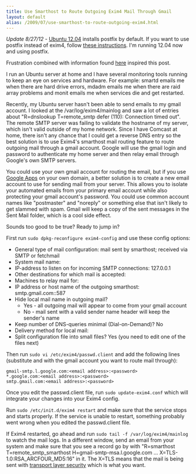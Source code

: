 ```yaml
---
title: Use Smarthost to Route Outgoing Exim4 Mail Through Gmail
layout: default
alias: /2009/07/use-smarthost-to-route-outgoing-exim4.html
---
```


*Update 8/27/12* - [Ubuntu 12.04](http://releases.ubuntu.com/12.04/) installs postfix by default.  If you want to use postfix instead of exim4, follow [these instructions](http://blog.bigdinosaur.org/postfix-gmail-and-you/).  I'm running 12.04 now and using postfix.

Frustration combined with information found [here](http://www.glorat.net/2008/11/ubuntu-804-hardy-gmail-smarthost-setup-with-exim4.html) inspired this post.

I run an Ubuntu server at home and I have several monitoring tools running to keep an eye on services and hardware. For example: smartd emails me when there are hard drive errors, mdadm emails me when there are raid array problems and monit emails me when services die and get restarted.

Recently, my Ubuntu server hasn't been able to send emails to my gmail account. I looked at the /var/log/exim4/mainlog and saw a lot of entries about "R=dnslookup T=remote_smtp defer (110): Connection timed out". The remote SMTP server was failing to validate the hostname of my server, which isn't valid outside of my home network. Since I have Comcast at home, there isn't any chance that I could get a reverse DNS entry so the best solution is to use Exim4's smarthost mail routing feature to route outgoing mail through a gmail account. Google will use the gmail login and password to authenticate my home server and then relay email through Google's own SMTP servers.

You could use your own gmail account for routing the email, but if you use [Google Apps](http://www.google.com/a) on your own domain, a better solution is to create a new email account to use for sending mail from your server. This allows you to isolate your automated emails from your primary email account while also protecting your gmail account's password. You could use common account names like "postmaster" and "noreply" or something else that isn't likely to get slammed with spam. Gmail will keep a copy of the sent messages in the Sent Mail folder, which is a cool side effect.

Sounds too good to be true? Ready to jump in?

First run `sudo dpkg-reconfigure exim4-config` and use these config options:
* General type of mail configuration: mail sent by smarthost; received via SMTP or fetchmail
* System mail name: <you hostname>
* IP-address to listen on for incoming SMTP connections: 127.0.0.1
* Other destinations for which mail is accepted: <you hostname>
* Machines to relay mail for: <leave this blank>
* IP address or host name of the outgoing smarthost: smtp.gmail.com::587
* Hide local mail name in outgoing mail?
  * Yes - all outgoing mail will appear to come from your gmail account
  * No - mail sent with a valid sender name header will keep the sender's name
* Keep number of DNS-queries minimal (Dial-on-Demand)? No
* Delivery method for local mail: <choose the one you prefer>
* Split configuration file into small files? Yes (you need to edit one of the files next)

Then run `sudo vi /etc/exim4/passwd.client` and add the following lines (substitute <email address> and <password> with the gmail account you want to route mail through):

    gmail-smtp.l.google.com:<email address>:<password>
    *.google.com:<email address>:<password>
    smtp.gmail.com:<email address>:<password>

Once you edit the passwd.client file, run `sudo update-exim4.conf` which will integrate your changes into your Exim4 config.

Run `sudo /etc/init.d/exim4 restart` and make sure that the service stops and starts properly. If the service is unable to restart, something probably went wrong when you edited the passwd.client file.

If Exim4 restarted, go ahead and run `sudo tail -f /var/log/exim4/mainlog` to watch the mail logs. In a different window, send an email from your system and make sure that you see a record go by with "R=smarthost T=remote_smtp_smarthost H=gmail-smtp-msa.l.google.com ... X=TLS-1.0:RSA_ARCFOUR_MD5:16" in it. The X=TLS means that the mail is being sent with [transport layer security](http://en.wikipedia.org/wiki/Transport_Layer_Security) which is what you want.
